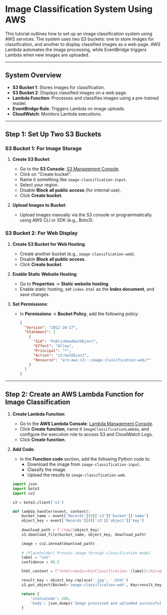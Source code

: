 # Image Classification System Using AWS

This tutorial outlines how to set up an image classification system using AWS services. The system uses two S3 buckets: one to store images for classification, and another to display classified images as a web page. AWS Lambda automates the image processing, while EventBridge triggers Lambda when new images are uploaded.

---

## **System Overview**

- **S3 Bucket 1**: Stores images for classification.
- **S3 Bucket 2**: Displays classified images on a web page.
- **Lambda Function**: Processes and classifies images using a pre-trained model.
- **EventBridge Rule**: Triggers Lambda on image uploads.
- **CloudWatch**: Monitors Lambda executions.

---

## **Step 1: Set Up Two S3 Buckets**

### **S3 Bucket 1: For Image Storage**

1. **Create S3 Bucket**:
   - Go to the **S3 Console**: [S3 Management Console](https://s3.console.aws.amazon.com/s3/home).
   - Click on "Create bucket".
   - Name it something like `image-classification-input`.
   - Select your region.
   - Disable **Block all public access** (for internal use).
   - Click **Create bucket**.

2. **Upload Images to Bucket**:
   - Upload images manually via the S3 console or programmatically using AWS CLI or SDK (e.g., Boto3).

### **S3 Bucket 2: For Web Display**

1. **Create S3 Bucket for Web Hosting**:
   - Create another bucket (e.g., `image-classification-web`).
   - Disable **Block all public access**.
   - Click **Create bucket**.

2. **Enable Static Website Hosting**:
   - Go to **Properties** → **Static website hosting**.
   - Enable static hosting, set `index.html` as the **Index document**, and save changes.

3. **Set Permissions**:
   - In **Permissions** → **Bucket Policy**, add the following policy:
     ```json
     {
       "Version": "2012-10-17",
       "Statement": [
         {
           "Sid": "PublicReadGetObject",
           "Effect": "Allow",
           "Principal": "*",
           "Action": "s3:GetObject",
           "Resource": "arn:aws:s3:::image-classification-web/*"
         }
       ]
     }
     ```

---

## **Step 2: Create an AWS Lambda Function for Image Classification**

1. **Create Lambda Function**:
   - Go to the **AWS Lambda Console**: [Lambda Management Console](https://console.aws.amazon.com/lambda/home).
   - Click **Create function**, name it `ImageClassificationLambda`, and configure the execution role to access S3 and CloudWatch Logs.
   - Click **Create function**.

2. **Add Code**:
   - In the **Function code** section, add the following Python code to:
     - Download the image from `image-classification-input`.
     - Classify the image.
     - Upload the results to `image-classification-web`.

   ```python
   import json
   import boto3
   import cv2

   s3 = boto3.client('s3')

   def lambda_handler(event, context):
       bucket_name = event['Records'][0]['s3']['bucket']['name']
       object_key = event['Records'][0]['s3']['object']['key']
       
       download_path = f'/tmp/{object_key}'
       s3.download_file(bucket_name, object_key, download_path)

       image = cv2.imread(download_path)
       
       # (Placeholder) Process image through classification model
       label = "cat"
       confidence = 98.5

       html_content = f"<html><body><h2>Classification: {label}</h2><p>Confidence: {confidence}%</p><img src='https://{bucket_name}.s3.amazonaws.com/{object_key}' /></body></html>"

       result_key = object_key.replace('.jpg', '.html')
       s3.put_object(Bucket='image-classification-web', Key=result_key, Body=html_content, ContentType='text/html')

       return {
           'statusCode': 200,
           'body': json.dumps('Image processed and uploaded successfully!')
       }
